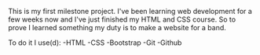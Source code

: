 This is my first milestone project.
I've been learning web development for a few weeks now and I've just finished my HTML and CSS course.
So to prove I learned something my duty is to make a website for a band.

To do it I use(d):
-HTML
-CSS
-Bootstrap
-Git
-Github